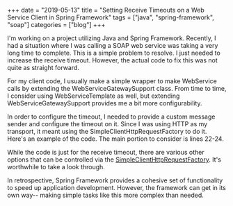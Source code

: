 +++ 
date = "2019-05-13"
title = "Setting Receive Timeouts on a Web Service Client in Spring Framework"
tags = ["java", "spring-framework", "soap"]
categories = ["blog"]
+++

I'm working on a project utilizing Java and Spring Framework. Recently, I had a situation where I was calling a SOAP web service was taking a very long time to complete.  This is a simple problem to resolve.  I just needed to increase the receive timeout.  However, the actual code to fix this was not quite as straight forward.

For my client code, I usually make a simple wrapper to make WebService calls by extending the WebServiceGatewaySupport class. From time to time, I consider using WebServiceTemplate as well, but extending WebServiceGatewaySupport provides me a bit more configurability.

In order to configure the timeout, I needed to provide a custom message sender and configure the timeout on it.  Since I was using HTTP as my transport, it meant using the SimpleClientHttpRequestFactory to do it.  Here's an example of the code. The main portion to consider is lines 22-24.

<script src="https://gist.github.com/jerhon/d1be64a778666329922cae95f781815a.js"></script>

While the code is just for the receive timeout, there are various other options that can be controlled via the [SimpleClientHttpRequestFactory](https://docs.spring.io/spring-framework/docs/current/javadoc-api/org/springframework/http/client/SimpleClientHttpRequestFactory.html). It's worthwhile to take a look through.

In retrospective, Spring Framework provides a cohesive set of functionality to speed up application development. However, the framework can get in its own way-- making simple tasks like this more complex than needed.
